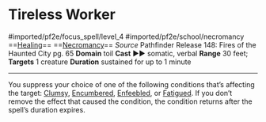 # Tireless Worker
#imported/pf2e/focus_spell/level_4 #imported/pf2e/school/necromancy 
==[Healing](healing.md)== ==[Necromancy](necromancy.md)==
*Source* Pathfinder Release 148: Fires of the Haunted City pg. 65
**Domain** toil
**Cast** ►► somatic, verbal
**Range** 30 feet; **Targets** 1 creature
**Duration** sustained for up to 1 minute

---
You suppress your choice of one of the following conditions that’s affecting the target: [Clumsy](../../../Conditions/Clumsy.md), [Encumbered](../../../Conditions/Encumbered.md), [Enfeebled](../../../Conditions/Enfeebled.md), or [Fatigued](../../../Conditions/Fatigued.md). If you don’t remove the effect that caused the condition, the condition returns after the spell’s duration expires.